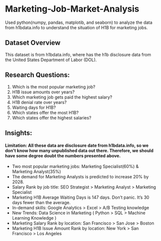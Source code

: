 # Marketing-Job-Market-Analysis
Used python(numpy, pandas, matplotib, and seaborn) to analyze the data from h1bdata.info to understand the situation of H1B for marketing jobs.


## Dataset Overview
This dataset is from h1bdata.info, where has the h1b disclosure data from the United States Department of Labor (DOL).

## Research Questions:
1. Which is the most popular marketing job?
2. H1B issue amounts over years?
3. Which marketing job gets paid the highest salary?
4. H1B denial rate over years?
5. Waiting days for H1B?
6. Which states offer the most H1B?
7. Which states offer the highest salaries?

## Insights:
#### Limitation: All these data are disclosure date from h1bdata.info, so we don't know how many unpublished data out there. Therefore, we should have some degree doubt the numbers presented above.

- Two most popular marketing jobs: Marketing Specialist(60%) & Marketing Analyst(35%)
- The demand for Marketing Analysts is predicted to increase 20% by 2028.
- Salary Rank by job title: SEO Strategist > Marketing Analyst > Marketing Specialist
- Marketing H1B Average Waiting Days is 147 days. Don’t panic. It’s 30 days fewer than the average.
- In-demand skills: Google Analytics > Excel > A/B Testing knowledge
- New Trends: Data Science in Marketing ( Python >  SQL > Machine Learning Knowledge )
- Marketing Salary Rank by location: San Francisco > San Jose > Boston
- Marketing H1B Issue Amount Rank by location: New York > San Francisco > Los Angeles 
